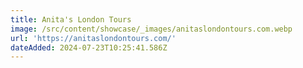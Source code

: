 ```yaml
---
title: Anita's London Tours
image: /src/content/showcase/_images/anitaslondontours.com.webp
url: 'https://anitaslondontours.com/'
dateAdded: 2024-07-23T10:25:41.586Z
---
```


